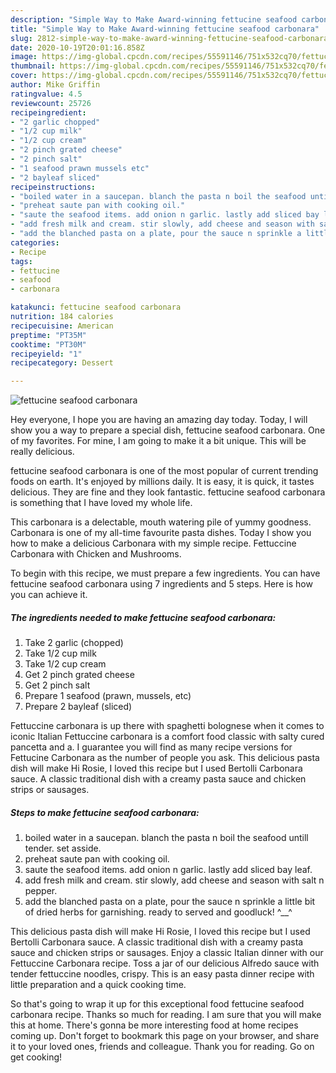 ```yaml
---
description: "Simple Way to Make Award-winning fettucine seafood carbonara"
title: "Simple Way to Make Award-winning fettucine seafood carbonara"
slug: 2812-simple-way-to-make-award-winning-fettucine-seafood-carbonara
date: 2020-10-19T20:01:16.858Z
image: https://img-global.cpcdn.com/recipes/55591146/751x532cq70/fettucine-seafood-carbonara-recipe-main-photo.jpg
thumbnail: https://img-global.cpcdn.com/recipes/55591146/751x532cq70/fettucine-seafood-carbonara-recipe-main-photo.jpg
cover: https://img-global.cpcdn.com/recipes/55591146/751x532cq70/fettucine-seafood-carbonara-recipe-main-photo.jpg
author: Mike Griffin
ratingvalue: 4.5
reviewcount: 25726
recipeingredient:
- "2 garlic chopped"
- "1/2 cup milk"
- "1/2 cup cream"
- "2 pinch grated cheese"
- "2 pinch salt"
- "1 seafood prawn mussels etc"
- "2 bayleaf sliced"
recipeinstructions:
- "boiled water in a saucepan. blanch the pasta n boil the seafood untill tender. set asside."
- "preheat saute pan with cooking oil."
- "saute the seafood items. add onion n garlic. lastly add sliced bay leaf."
- "add fresh milk and cream. stir slowly, add cheese and season with salt n pepper."
- "add the blanched pasta on a plate, pour the sauce n sprinkle a little bit of dried herbs for garnishing. ready to served and goodluck! ^__^"
categories:
- Recipe
tags:
- fettucine
- seafood
- carbonara

katakunci: fettucine seafood carbonara 
nutrition: 184 calories
recipecuisine: American
preptime: "PT35M"
cooktime: "PT30M"
recipeyield: "1"
recipecategory: Dessert

---
```



![fettucine seafood carbonara](https://img-global.cpcdn.com/recipes/55591146/751x532cq70/fettucine-seafood-carbonara-recipe-main-photo.jpg)

Hey everyone, I hope you are having an amazing day today. Today, I will show you a way to prepare a special dish, fettucine seafood carbonara. One of my favorites. For mine, I am going to make it a bit unique. This will be really delicious.

fettucine seafood carbonara is one of the most popular of current trending foods on earth. It's enjoyed by millions daily. It is easy, it is quick, it tastes delicious. They are fine and they look fantastic. fettucine seafood carbonara is something that I have loved my whole life.

This carbonara is a delectable, mouth watering pile of yummy goodness. Carbonara is one of my all-time favourite pasta dishes. Today I show you how to make a delicious Carbonara with my simple recipe. Fettuccine Carbonara with Chicken and Mushrooms.


To begin with this recipe, we must prepare a few ingredients. You can have fettucine seafood carbonara using 7 ingredients and 5 steps. Here is how you can achieve it.

<!--inarticleads1-->

##### The ingredients needed to make fettucine seafood carbonara:

1. Take 2 garlic (chopped)
1. Take 1/2 cup milk
1. Take 1/2 cup cream
1. Get 2 pinch grated cheese
1. Get 2 pinch salt
1. Prepare 1 seafood (prawn, mussels, etc)
1. Prepare 2 bayleaf (sliced)


Fettuccine carbonara is up there with spaghetti bolognese when it comes to iconic Italian Fettuccine carbonara is a comfort food classic with salty cured pancetta and a. I guarantee you will find as many recipe versions for Fettucine Carbonara as the number of people you ask. This delicious pasta dish will make Hi Rosie, I loved this recipe but I used Bertolli Carbonara sauce. A classic traditional dish with a creamy pasta sauce and chicken strips or sausages. 

<!--inarticleads2-->

##### Steps to make fettucine seafood carbonara:

1. boiled water in a saucepan. blanch the pasta n boil the seafood untill tender. set asside.
1. preheat saute pan with cooking oil.
1. saute the seafood items. add onion n garlic. lastly add sliced bay leaf.
1. add fresh milk and cream. stir slowly, add cheese and season with salt n pepper.
1. add the blanched pasta on a plate, pour the sauce n sprinkle a little bit of dried herbs for garnishing. ready to served and goodluck! ^__^


This delicious pasta dish will make Hi Rosie, I loved this recipe but I used Bertolli Carbonara sauce. A classic traditional dish with a creamy pasta sauce and chicken strips or sausages. Enjoy a classic Italian dinner with our Fettuccine Carbonara recipe. Toss a jar of our delicious Alfredo sauce with tender fettuccine noodles, crispy. This is an easy pasta dinner recipe with little preparation and a quick cooking time. 

So that's going to wrap it up for this exceptional food fettucine seafood carbonara recipe. Thanks so much for reading. I am sure that you will make this at home. There's gonna be more interesting food at home recipes coming up. Don't forget to bookmark this page on your browser, and share it to your loved ones, friends and colleague. Thank you for reading. Go on get cooking!
